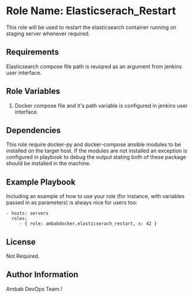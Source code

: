 Role Name: Elasticserach_Restart
=========

This role will be used to restart the elasticsearch container running on staging server whenever required.

Requirements
------------

Elasticsearch compose file path is reuiqred as an argument from jenkins user interface. 

Role Variables
--------------

1. Docker compose file and it's path variable is configured in jenkins user interface.

Dependencies
------------

This role require docker-py and docker-compose ansible modules to be installed on the target host. If the modules are not installed an exception is configured in playbook to debug the output stating both of these package should be installed in the machine.

Example Playbook
----------------

Including an example of how to use your role (for instance, with variables passed in as parameters) is always nice for users too:

    - hosts: servers
      roles:
         - { role: ambabdocker.elasticserach_restart, x: 42 }

License
-------

Not Required.

Author Information
------------------

Ambab DevOps Team.!